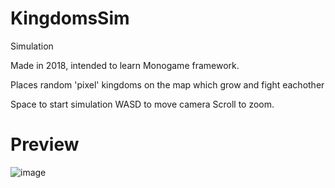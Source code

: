 # KingdomsSim
Simulation

Made in 2018, intended to learn Monogame framework.

Places random 'pixel' kingdoms on the map which grow and fight eachother

Space to start simulation
WASD to move camera
Scroll to zoom.

# Preview
![image](https://user-images.githubusercontent.com/59436970/117274011-c6570180-aeb0-11eb-96cf-6c111e9e1275.png)

